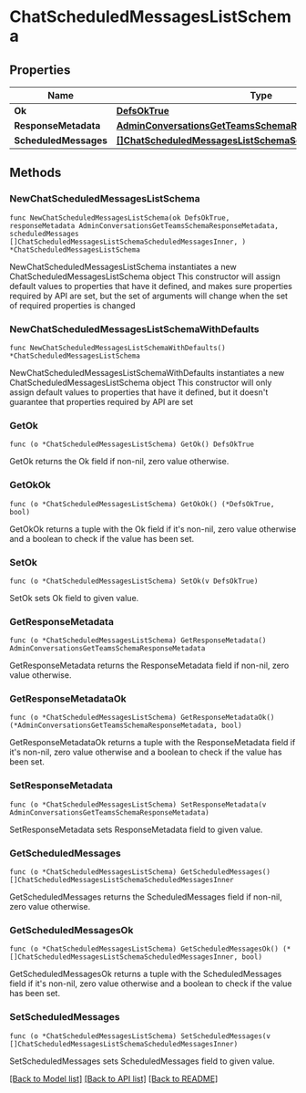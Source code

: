 # ChatScheduledMessagesListSchema

## Properties

Name | Type | Description | Notes
------------ | ------------- | ------------- | -------------
**Ok** | [**DefsOkTrue**](DefsOkTrue.md) |  | 
**ResponseMetadata** | [**AdminConversationsGetTeamsSchemaResponseMetadata**](AdminConversationsGetTeamsSchemaResponseMetadata.md) |  | 
**ScheduledMessages** | [**[]ChatScheduledMessagesListSchemaScheduledMessagesInner**](ChatScheduledMessagesListSchemaScheduledMessagesInner.md) |  | 

## Methods

### NewChatScheduledMessagesListSchema

`func NewChatScheduledMessagesListSchema(ok DefsOkTrue, responseMetadata AdminConversationsGetTeamsSchemaResponseMetadata, scheduledMessages []ChatScheduledMessagesListSchemaScheduledMessagesInner, ) *ChatScheduledMessagesListSchema`

NewChatScheduledMessagesListSchema instantiates a new ChatScheduledMessagesListSchema object
This constructor will assign default values to properties that have it defined,
and makes sure properties required by API are set, but the set of arguments
will change when the set of required properties is changed

### NewChatScheduledMessagesListSchemaWithDefaults

`func NewChatScheduledMessagesListSchemaWithDefaults() *ChatScheduledMessagesListSchema`

NewChatScheduledMessagesListSchemaWithDefaults instantiates a new ChatScheduledMessagesListSchema object
This constructor will only assign default values to properties that have it defined,
but it doesn't guarantee that properties required by API are set

### GetOk

`func (o *ChatScheduledMessagesListSchema) GetOk() DefsOkTrue`

GetOk returns the Ok field if non-nil, zero value otherwise.

### GetOkOk

`func (o *ChatScheduledMessagesListSchema) GetOkOk() (*DefsOkTrue, bool)`

GetOkOk returns a tuple with the Ok field if it's non-nil, zero value otherwise
and a boolean to check if the value has been set.

### SetOk

`func (o *ChatScheduledMessagesListSchema) SetOk(v DefsOkTrue)`

SetOk sets Ok field to given value.


### GetResponseMetadata

`func (o *ChatScheduledMessagesListSchema) GetResponseMetadata() AdminConversationsGetTeamsSchemaResponseMetadata`

GetResponseMetadata returns the ResponseMetadata field if non-nil, zero value otherwise.

### GetResponseMetadataOk

`func (o *ChatScheduledMessagesListSchema) GetResponseMetadataOk() (*AdminConversationsGetTeamsSchemaResponseMetadata, bool)`

GetResponseMetadataOk returns a tuple with the ResponseMetadata field if it's non-nil, zero value otherwise
and a boolean to check if the value has been set.

### SetResponseMetadata

`func (o *ChatScheduledMessagesListSchema) SetResponseMetadata(v AdminConversationsGetTeamsSchemaResponseMetadata)`

SetResponseMetadata sets ResponseMetadata field to given value.


### GetScheduledMessages

`func (o *ChatScheduledMessagesListSchema) GetScheduledMessages() []ChatScheduledMessagesListSchemaScheduledMessagesInner`

GetScheduledMessages returns the ScheduledMessages field if non-nil, zero value otherwise.

### GetScheduledMessagesOk

`func (o *ChatScheduledMessagesListSchema) GetScheduledMessagesOk() (*[]ChatScheduledMessagesListSchemaScheduledMessagesInner, bool)`

GetScheduledMessagesOk returns a tuple with the ScheduledMessages field if it's non-nil, zero value otherwise
and a boolean to check if the value has been set.

### SetScheduledMessages

`func (o *ChatScheduledMessagesListSchema) SetScheduledMessages(v []ChatScheduledMessagesListSchemaScheduledMessagesInner)`

SetScheduledMessages sets ScheduledMessages field to given value.



[[Back to Model list]](../README.md#documentation-for-models) [[Back to API list]](../README.md#documentation-for-api-endpoints) [[Back to README]](../README.md)


